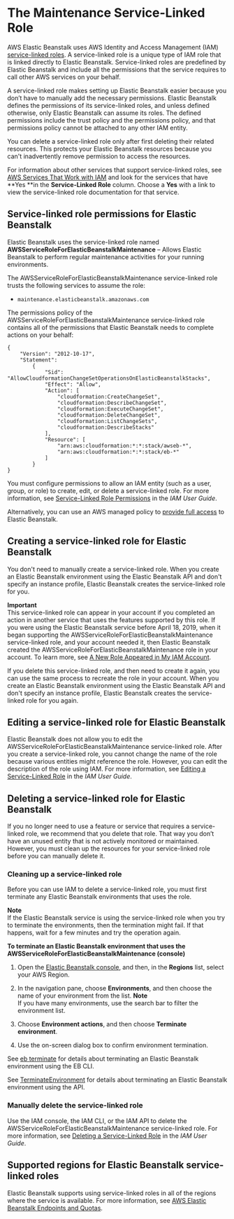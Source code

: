 # The Maintenance Service\-Linked Role<a name="using-service-linked-roles-maintenance"></a>

AWS Elastic Beanstalk uses AWS Identity and Access Management \(IAM\)[ service\-linked roles](https://docs.aws.amazon.com/IAM/latest/UserGuide/id_roles_terms-and-concepts.html#iam-term-service-linked-role)\. A service\-linked role is a unique type of IAM role that is linked directly to Elastic Beanstalk\. Service\-linked roles are predefined by Elastic Beanstalk and include all the permissions that the service requires to call other AWS services on your behalf\. 

A service\-linked role makes setting up Elastic Beanstalk easier because you don’t have to manually add the necessary permissions\. Elastic Beanstalk defines the permissions of its service\-linked roles, and unless defined otherwise, only Elastic Beanstalk can assume its roles\. The defined permissions include the trust policy and the permissions policy, and that permissions policy cannot be attached to any other IAM entity\.

You can delete a service\-linked role only after first deleting their related resources\. This protects your Elastic Beanstalk resources because you can't inadvertently remove permission to access the resources\.

For information about other services that support service\-linked roles, see [AWS Services That Work with IAM](https://docs.aws.amazon.com/IAM/latest/UserGuide/reference_aws-services-that-work-with-iam.html) and look for the services that have **Yes **in the **Service\-Linked Role** column\. Choose a **Yes** with a link to view the service\-linked role documentation for that service\.

## Service\-linked role permissions for Elastic Beanstalk<a name="service-linked-role-permissions-maintenance"></a>

Elastic Beanstalk uses the service\-linked role named **AWSServiceRoleForElasticBeanstalkMaintenance** – Allows Elastic Beanstalk to perform regular maintenance activities for your running environments\.

The AWSServiceRoleForElasticBeanstalkMaintenance service\-linked role trusts the following services to assume the role:
+ `maintenance.elasticbeanstalk.amazonaws.com`

The permissions policy of the AWSServiceRoleForElasticBeanstalkMaintenance service\-linked role contains all of the permissions that Elastic Beanstalk needs to complete actions on your behalf:

```
{
    "Version": "2012-10-17",
    "Statement":
        {
            "Sid": "AllowCloudformationChangeSetOperationsOnElasticBeanstalkStacks",
            "Effect": "Allow",
            "Action": [
                "cloudformation:CreateChangeSet",
                "cloudformation:DescribeChangeSet",
                "cloudformation:ExecuteChangeSet",
                "cloudformation:DeleteChangeSet",
                "cloudformation:ListChangeSets",
                "cloudformation:DescribeStacks"
            ],
            "Resource": [
                "arn:aws:cloudformation:*:*:stack/awseb-*",
                "arn:aws:cloudformation:*:*:stack/eb-*"
            ]
        }
}
```

You must configure permissions to allow an IAM entity \(such as a user, group, or role\) to create, edit, or delete a service\-linked role\. For more information, see [Service\-Linked Role Permissions](https://docs.aws.amazon.com/IAM/latest/UserGuide/using-service-linked-roles.html#service-linked-role-permissions) in the *IAM User Guide*\.

Alternatively, you can use an AWS managed policy to [provide full access](AWSHowTo.iam.managed-policies.md) to Elastic Beanstalk\.

## Creating a service\-linked role for Elastic Beanstalk<a name="create-service-linked-role-maintenance"></a>

You don't need to manually create a service\-linked role\. When you create an Elastic Beanstalk environment using the Elastic Beanstalk API and don't specify an instance profile, Elastic Beanstalk creates the service\-linked role for you\. 

**Important**  
  This service\-linked role can appear in your account if you completed an action in another service that uses the features supported by this role\.  If you were using the Elastic Beanstalk service before April 18, 2019, when it began supporting the AWSServiceRoleForElasticBeanstalkMaintenance service\-linked role, and your account needed it, then Elastic Beanstalk created the AWSServiceRoleForElasticBeanstalkMaintenance role in your account\.  To learn more, see [A New Role Appeared in My IAM Account](https://docs.aws.amazon.com/IAM/latest/UserGuide/troubleshoot_roles.html#troubleshoot_roles_new-role-appeared)\.

If you delete this service\-linked role, and then need to create it again, you can use the same process to recreate the role in your account\. When you create an Elastic Beanstalk environment using the Elastic Beanstalk API and don't specify an instance profile, Elastic Beanstalk creates the service\-linked role for you again\. 

## Editing a service\-linked role for Elastic Beanstalk<a name="edit-service-linked-role-maintenance"></a>

Elastic Beanstalk does not allow you to edit the AWSServiceRoleForElasticBeanstalkMaintenance service\-linked role\. After you create a service\-linked role, you cannot change the name of the role because various entities might reference the role\. However, you can edit the description of the role using IAM\. For more information, see [Editing a Service\-Linked Role](https://docs.aws.amazon.com/IAM/latest/UserGuide/using-service-linked-roles.html#edit-service-linked-role) in the *IAM User Guide*\.

## Deleting a service\-linked role for Elastic Beanstalk<a name="delete-service-linked-role-maintenance"></a>

If you no longer need to use a feature or service that requires a service\-linked role, we recommend that you delete that role\. That way you don’t have an unused entity that is not actively monitored or maintained\. However, you must clean up the resources for your service\-linked role before you can manually delete it\.

### Cleaning up a service\-linked role<a name="service-linked-role-review-before-delete-maintenance"></a>

Before you can use IAM to delete a service\-linked role, you must first terminate any Elastic Beanstalk environments that uses the role\.

**Note**  
If the Elastic Beanstalk service is using the service\-linked role when you try to terminate the environments, then the termination might fail\. If that happens, wait for a few minutes and try the operation again\.

**To terminate an Elastic Beanstalk environment that uses the AWSServiceRoleForElasticBeanstalkMaintenance \(console\)**

1. Open the [Elastic Beanstalk console](https://console.aws.amazon.com/elasticbeanstalk), and then, in the **Regions** list, select your AWS Region\.

1. In the navigation pane, choose **Environments**, and then choose the name of your environment from the list\.
**Note**  
If you have many environments, use the search bar to filter the environment list\.

1. Choose **Environment actions**, and then choose **Terminate environment**\.

1. Use the on\-screen dialog box to confirm environment termination\.

See [eb terminate](eb3-terminate.md) for details about terminating an Elastic Beanstalk environment using the EB CLI\.

See [TerminateEnvironment](https://docs.aws.amazon.com/elasticbeanstalk/latest/api/API_TerminateEnvironment.html) for details about terminating an Elastic Beanstalk environment using the API\.

### Manually delete the service\-linked role<a name="slr-manual-delete-maintenance"></a>

Use the IAM console, the IAM CLI, or the IAM API to delete the AWSServiceRoleForElasticBeanstalkMaintenance service\-linked role\. For more information, see [Deleting a Service\-Linked Role](https://docs.aws.amazon.com/IAM/latest/UserGuide/using-service-linked-roles.html#delete-service-linked-role) in the *IAM User Guide*\.

## Supported regions for Elastic Beanstalk service\-linked roles<a name="slr-regions-maintenance"></a>

Elastic Beanstalk supports using service\-linked roles in all of the regions where the service is available\. For more information, see [AWS Elastic Beanstalk Endpoints and Quotas](https://docs.aws.amazon.com/general/latest/gr/elasticbeanstalk.html)\.